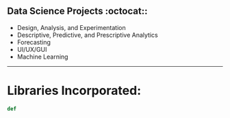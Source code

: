 ## Data Science Projects :octocat::
- Design, Analysis, and Experimentation
- Descriptive, Predictive, and Prescriptive Analytics
- Forecasting
- UI/UX/GUI
- Machine Learning
----
# Libraries Incorporated:
``` Python
def
```
